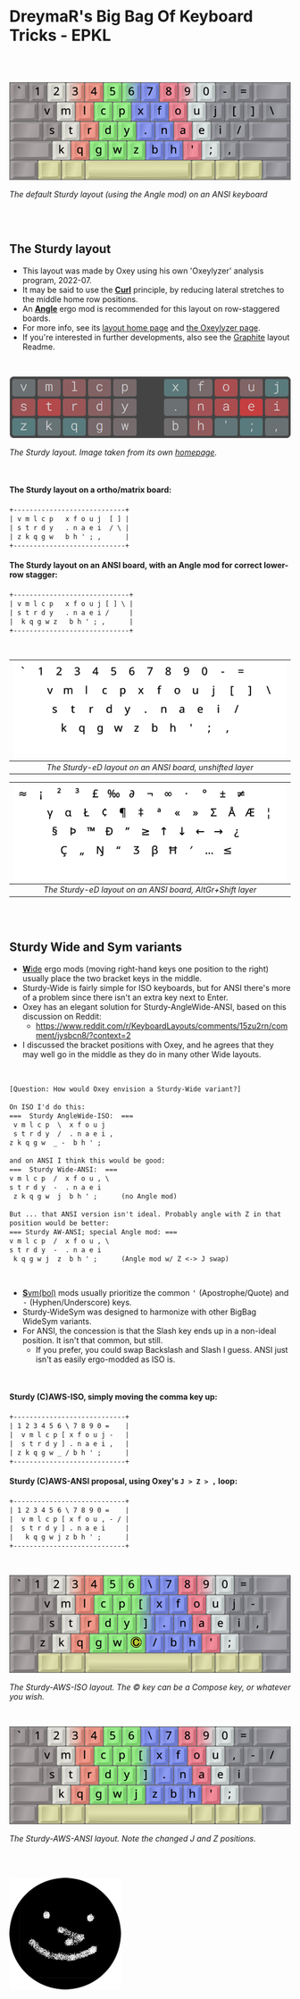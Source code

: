 DreymaR's Big Bag Of Keyboard Tricks - EPKL
===========================================
<br><br>

![Sturdy Angle-ANSI help image](./Sturdy_ANS-A_EPKL.png)

_The default Sturdy layout (using the Angle mod) on an ANSI keyboard_

<br><br>

The Sturdy layout
-----------------
- This layout was made by Oxey using his own 'Oxeylyzer' analysis program, 2022-07.
- It may be said to use the [**Curl**][ErgCrl] principle, by reducing lateral stretches to the middle home row positions.
- An [**Angle**][ErgAWi] ergo mod is recommended for this layout on row-staggered boards.
- For more info, see its [layout home page][LayHom] and [the Oxeylyzer page][AnaHom].
- If you're interested in further developments, also see the [Graphite][GraPKL] layout Readme.
<br>

![Sturdy layout image from its web site](./_Res/Sturdy_Web.png)

_The Sturdy layout. Image taken from its own [homepage][LayHom]._

<br>

#### The Sturdy layout on a ortho/matrix board:
```
+----------------------------+
| v m l c p   x f o u j  [ ] |
| s t r d y   . n a e i  / \ |
| z k q g w   b h ' ; ,      |
+----------------------------+
```

#### The Sturdy layout on an ANSI board, with an Angle mod for correct lower-row stagger:
```
+-----------------------------+
| v m l c p   x f o u j [ ] \ |
| s t r d y   . n a e i /     |
|  k q g w z   b h ' ; ,      |
+-----------------------------+
```

<br>

|![EPKL help image for Sturdy-eD on an ANSI board, unshifted layer](./Stu-eD_ANS_Angle/state0.png)|
|   :---:   |
|_The Sturdy-eD layout on an ANSI board, unshifted layer_|

|![EPKL help image for Sturdy-eD on an ANSI board, AltGr+Shift layer](./Stu-eD_ANS_Angle/state7.png)|
|   :---:   |
|_The Sturdy-eD layout on an ANSI board, AltGr+Shift layer_|

<br><br>

Sturdy Wide and Sym variants
----------------------------
- [**W**ide][ErgAWi] ergo mods (moving right-hand keys one position to the right) usually place the two bracket keys in the middle.
- Sturdy-Wide is fairly simple for ISO keyboards, but for ANSI there's more of a problem since there isn't an extra key next to Enter.
- Oxey has an elegant solution for Sturdy-AngleWide-ANSI, based on this discussion on Reddit:
	- https://www.reddit.com/r/KeyboardLayouts/comments/15zu2rn/comment/jysbcn8/?context=2
- I discussed the bracket positions with Oxey, and he agrees that they may well go in the middle as they do in many other Wide layouts.
<br>

	[Question: How would Oxey envision a Sturdy-Wide variant?]
	
	On ISO I'd do this:
	===  Sturdy AngleWide-ISO:  ===
	 v m l c p  \  x f o u j    
	 s t r d y  /  . n a e i ,  
	z k q g w  _ -  b h ' ;     
	
	and on ANSI I think this would be good:
	===  Sturdy Wide-ANSI:  ===
	v m l c p  /  x f o u , \   
	s t r d y  -  . n a e i     
	 z k q g w  j  b h ' ;      (no Angle mod)
	
	But ... that ANSI version isn't ideal. Probably angle with Z in that position would be better:
	=== Sturdy AW-ANSI; special Angle mod: ===
	v m l c p  /  x f o u , \   
	s t r d y  -  . n a e i     
	 k q g w j  z  b h ' ;      (Angle mod w/ Z <-> J swap)

<br>

- [**S**ym(bol)][ErgSym] mods usually prioritize the common <kbd>'</kbd> (Apostrophe/Quote) and <kbd>-</kbd> (Hyphen/Underscore) keys.
- Sturdy-WideSym was designed to harmonize with other BigBag WideSym variants.
- For ANSI, the concession is that the Slash key ends up in a non-ideal position. It isn't that common, but still.
	- If you prefer, you could swap Backslash and Slash I guess. ANSI just isn't as easily ergo-modded as ISO is.
<br>

#### Sturdy (C)AWS-ISO, simply moving the comma key up:
```
+----------------------------+
| 1 2 3 4 5 6 \ 7 8 9 0 =    |
|  v m l c p [ x f o u j -   |
|  s t r d y ] . n a e i ,   |
| z k q g w _ / b h ' ;      |
+----------------------------+
```

#### Sturdy (C)AWS-ANSI proposal, using Oxey's `J > Z > ,` loop:
```
+----------------------------+
| 1 2 3 4 5 6 \ 7 8 9 0 =    |
|  v m l c p [ x f o u , - / |
|  s t r d y ] . n a e i     |
|   k q g w j z b h ' ;      |
+----------------------------+
```

<br>

![Sturdy (C)AWS-ISO help image](./Sturdy_ISO-AWS_EPKL.png)

_The Sturdy-AWS-ISO layout. The © key can be a Compose key, or whatever you wish._

<br>

![Sturdy (C)AWS-ANSI help image](./Sturdy_ANS-AWS_EPKL.png)

_The Sturdy-AWS-ANSI layout. Note the changed J and Z positions._

<br><br>

![Oxey profile logo](./_Res/Oxey_GitHub.png)


[LayHom]: https://o-x-e-y.github.io/layouts/sturdy/         (The Sturdy layout home page)
[AnaHom]: https://github.com/O-X-E-Y/oxeylyzer              (The Oxeylyzer layout analyzer home page)
[GraPKL]: ../Graphite/README.md                             (The Graphite layout in EPKL)
[ErgAWi]: https://dreymar.colemak.org/ergo-mods.html#angle-wide (DreymaR's BigBag on Angle+Wide ergo mods)
[ErgCrl]: https://dreymar.colemak.org/ergo-mods.html#curl-dh    (DreymaR's BigBag on the Curl-DH ergo mod)
[ErgSym]: https://dreymar.colemak.org/ergo-mods.html#symbols    (DreymaR's BigBag on the Symbols ergo mod)
